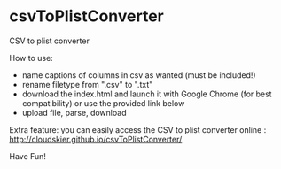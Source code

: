 csvToPlistConverter
===================

CSV to plist converter

How to use:

 - name captions of columns in csv as wanted (must be included!)
 - rename filetype from ".csv" to ".txt"
 - download the index.html and launch it with Google Chrome (for best compatibility) or use the provided link below
 - upload file, parse, download

Extra feature: you can easily access the CSV to plist converter online : http://cloudskier.github.io/csvToPlistConverter/

Have Fun!
